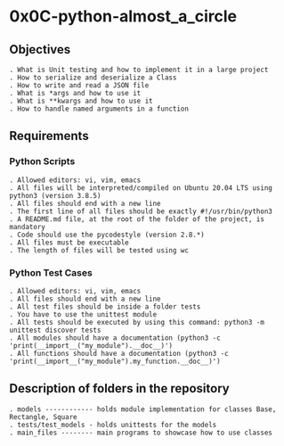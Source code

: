 # 0x0C-python-almost_a_circle

## Objectives

	. What is Unit testing and how to implement it in a large project
	. How to serialize and deserialize a Class
	. How to write and read a JSON file
	. What is *args and how to use it
	. What is **kwargs and how to use it
	. How to handle named arguments in a function

## Requirements

### Python Scripts

	. Allowed editors: vi, vim, emacs
	. All files will be interpreted/compiled on Ubuntu 20.04 LTS using python3 (version 3.8.5)
	. All files should end with a new line
	. The first line of all files should be exactly #!/usr/bin/python3
	. A README.md file, at the root of the folder of the project, is mandatory
	. Code should use the pycodestyle (version 2.8.*)
	. All files must be executable
	. The length of files will be tested using wc

### Python Test Cases

	. Allowed editors: vi, vim, emacs
	. All files should end with a new line
	. All test files should be inside a folder tests
	. You have to use the unittest module
	. All tests should be executed by using this command: python3 -m unittest discover tests
	. All modules should have a documentation (python3 -c 'print(__import__("my_module").__doc__)')
	. All functions should have a documentation (python3 -c 'print(__import__("my_module").my_function.__doc__)')


## Description of folders in the repository

	. models ------------ holds module implementation for classes Base, Rectangle, Square
	. tests/test_models - holds unittests for the models
	. main_files -------- main programs to showcase how to use classes
